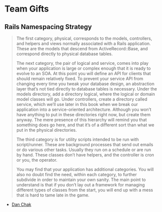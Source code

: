# Team Gifts

## Rails Namespacing Strategy

> The first category, physical, corresponds to the models, controllers, and helpers and views normally associated with a Rails application. These are the models that descend from ActiveRecord::Base, and correspond directly to physical database tables.
>
> The next category, the pair of logical and service, comes into play when your application is large or complex enough that it is ready to evolve to an SOA. At this point you will define an API for clients that should remain relatively fixed. To prevent your service API from changing every time you tweak your database design, an abstraction layer that’s not tied directly to database tables is necessary. Under the models directory, add a directory logical, where the logical or domain model classes will go. Under controllers, create a directory called service, which we’ll use later in this book when we break our application into a service-oriented architecture. Although you won’t have anything to put in these directories right now, but create them anyway. The mere presence of this hierarchy will remind you that something does go here, and that it’s of a different sort than what we put in the physical directories.
>
> The third category is for utility scripts intended to be run with script/runner. These are background processes that send out emails or do various other tasks. Usually they run on a schedule or are run by hand. These classes don’t have helpers, and the controller is cron or you, the operator.
>
> You may find that your application has additional categories. You will also no doubt find the need, within each category, to further subdivide in order to maintain your own sanity. The main point to understand is that if you don’t lay out a framework for managing different types of classes from the start, you will end up with a mess that is hard to tame late in the game.

- [Dan Chak](https://dan.chak.org/enterprise-rails/chapter-3-organizing-with-modules/)
